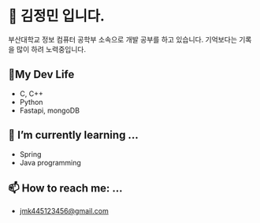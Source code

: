 # 👋 김정민 입니다.
부산대학교 정보 컴퓨터 공학부 소속으로 개발 공부를 하고 있습니다.
기억보다는 기록을 많이 하려 노력중입니다.

## 👯My Dev Life
- C, C++
- Python
- Fastapi, mongoDB
## 🌱 I’m currently learning ...
- Spring
- Java programming
## 📫 How to reach me: ...
- jmk445123456@gmail.com

  
<!--
**jmk445/jmk445** is a ✨ _special_ ✨ repository because its `README.md` (this file) appears on your GitHub profile.

Here are some ideas to get you started:

- 🔭 I’m currently working on ...

- 👯 I’m looking to collaborate on ...
- 🤔 I’m looking for help with ...
- 💬 Ask me about ...
- 📫 How to reach me: ...
- 😄 Pronouns: ...
- ⚡ Fun fact: ...
-->
